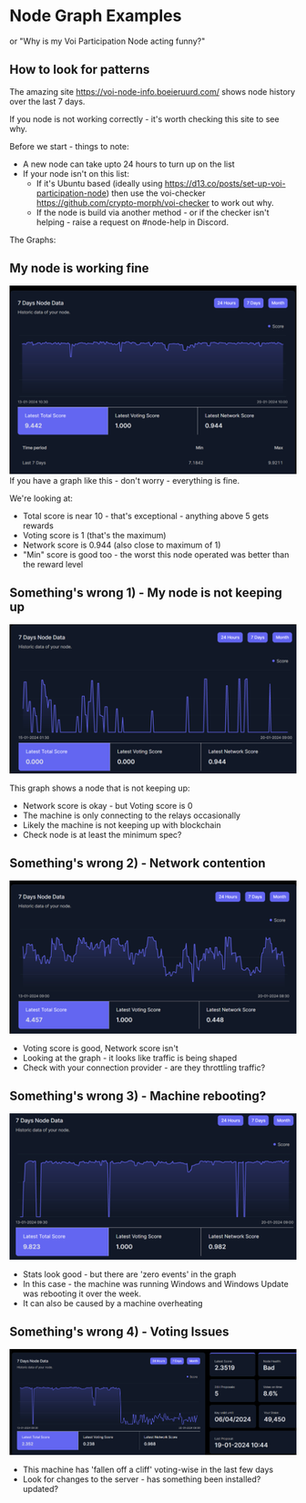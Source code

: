 
# Node Graph Examples
or "Why is my Voi Participation Node acting funny?"

## How to look for patterns

The amazing site https://voi-node-info.boeieruurd.com/ shows node history over the last 7 days.

If you node is not working correctly - it's worth checking this site to see why.

Before we start - things to note:

* A new node can take upto 24 hours to turn up on the list
* If your node isn't on this list:
  - If it's Ubuntu based (ideally using https://d13.co/posts/set-up-voi-participation-node) then use the voi-checker https://github.com/crypto-morph/voi-checker to work out why. 
  - If the node is build via another method - or if the checker isn't helping - raise a request on #node-help in Discord. 

The Graphs:

## My node is working fine

![Node Spec Too Low](/NodeGraphTutorial/goodnode.png)
If you have a graph like this - don't worry - everything is fine.

We're looking at:

* Total score is near 10 - that's exceptional - anything above 5 gets rewards
* Voting score is 1 (that's the maximum)
* Network score is 0.944 (also close to maximum of 1)
* "Min" score is good too - the worst this node operated was better than the reward level

## Something's wrong 1) - My node is not keeping up

![Node Spec Too Low](/NodeGraphTutorial/nodespectoolow.png)

This graph shows a node that is not keeping up:

* Network score is okay - but Voting score is 0
* The machine is only connecting to the relays occasionally
* Likely the machine is not keeping up with blockchain
* Check node is at least the minimum spec?

## Something's wrong 2) - Network contention

![Network Contention?](/NodeGraphTutorial/networkcontention.png)

* Voting score is good, Network score isn't
* Looking at the graph - it looks like traffic is being shaped
* Check with your connection provider - are they throttling traffic?

## Something's wrong 3) - Machine rebooting?

![Machine Rebooting?](/NodeGraphTutorial/goodsetup-machinerebootsoccasionally.png)

* Stats look good - but there are 'zero events' in the graph
* In this case - the machine was running Windows and Windows Update was rebooting it over the week. 
* It can also be caused by a machine overheating

## Something's wrong 4) - Voting Issues

![Voting Issues?](/NodeGraphTutorial/goodnetwork-badvote.png)

* This machine has 'fallen off a cliff' voting-wise in the last few days
* Look for changes to the server - has something been installed? updated?